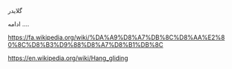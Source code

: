 
گلایدر

ادامه ....

https://fa.wikipedia.org/wiki/%DA%A9%D8%A7%DB%8C%D8%AA%E2%80%8C%D8%B3%D9%88%D8%A7%D8%B1%DB%8C


https://en.wikipedia.org/wiki/Hang_gliding
